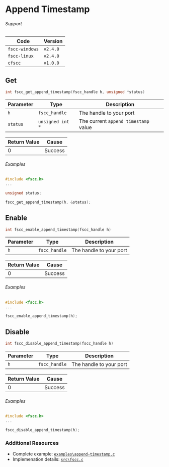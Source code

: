 # Append Timestamp

###### Support
| Code           | Version
| -------------- | --------
| `fscc-windows` | `v2.4.0` 
| `fscc-linux`   | `v2.4.0` 
| `cfscc`        | `v1.0.0`


## Get
```c
int fscc_get_append_timestamp(fscc_handle h, unsigned *status)
```

| Parameter | Type             | Description
| --------- | ---------------- | ------------------------------------
| `h`       | `fscc_handle`    | The handle to your port
| `status`  | `unsigned int *` | The current `append timestamp` value

| Return Value | Cause
| ------------ | -------
| 0            | Success

###### Examples
```c
#include <fscc.h>
...

unsigned status;

fscc_get_append_timestamp(h, &status);
```


## Enable
```c
int fscc_enable_append_timestamp(fscc_handle h)
```

| Parameter | Type             | Description
| --------- | ---------------- | -----------------------
| `h`       | `fscc_handle`    | The handle to your port

| Return Value | Cause
| ------------ | -------
| 0            | Success

###### Examples
```c
#include <fscc.h>
...

fscc_enable_append_timestamp(h);
```


## Disable
```c
int fscc_disable_append_timestamp(fscc_handle h)
```

| Parameter | Type             | Description
| --------- | ---------------- | -----------------------
| `h`       | `fscc_handle`    | The handle to your port

| Return Value | Cause
| ------------ | -------
| 0            | Success

###### Examples
```c
#include <fscc.h>
...

fscc_disable_append_timestamp(h);
```


### Additional Resources
- Complete example: [`examples\append-timestamp.c`](https://github.com/commtech/cfscc/blob/master/examples/append-timestamp.c)
- Implemenation details: [`src\fscc.c`](https://github.com/commtech/cfscc/blob/master/src/fscc.c)
